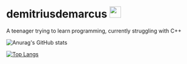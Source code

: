 # demitriusdemarcus <img src="https://media.giphy.com/media/MDJ9IbxxvDUQM/giphy.gif" width="30" height="30" />

A teenager trying to learn programming, currently struggling with C++

![Anurag's GitHub stats](https://github-readme-stats.vercel.app/api?username=demitriusdemarcus&show_icons=true&theme=tokyonight)


[![Top Langs](https://github-readme-stats.vercel.app/api/top-langs/?username=anuraghazra&layout=compact&theme=tokyonight)](https://github.com/anuraghazra/github-readme-stats)
